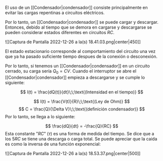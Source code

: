 El uso de un [[Condensador|condensador]] consiste principalmente en evitar las cargas repentinas a circuitos eléctricos. 

Por lo tanto, un [[Condensador|condensador]] se puede cargar y descargar. Entonces, debido al tiempo que se demora en cargarse y descargarse se pueden considerar estados diferentes en circuitos *RC*.

![[Captura de Pantalla 2022-12-26 a la(s) 18.41.03.png|center|450]]

El estado estacionario corresponde al comportamiento del circuito una vez que ya ha pasado suficiente tiempo despues de la conexión o desconexión. 

Por lo tanto, si tenemos un [[Condensador|condensador]] en un circuito cerrado, su carga sería $Q_0 = CV$. Cuando el interruptor se abre el [[Condensador|condensador]] empieza a descargarse y se cumple lo siguiente: 

$$ I(t) = \frac{dQ(t)}{dt}\;\;\text{(Intensidad en el tiempo)} $$

$$ I(t) = \frac{V(t)}{R}\;\;\text{(Ley de Ohm)} $$ 
$$ C = \frac{Q}{\Delta V}\;\;\text{(definición condensador)} $$ 
Por lo tanto, se llega a lo siguiente: 

$$ \frac{dQ}{dt} = -\frac{Q}{RC} $$ 
Esta constante "$RC$" ($\tau$) es una forma de medida del tiempo.  Se dice que a los $5RC$ se tiene una descarga o carga total. Se puede apreciar que la caida es como la inversa de una función exponencial: 

![[Captura de Pantalla 2022-12-26 a la(s) 18.53.37.png|center|500]]
